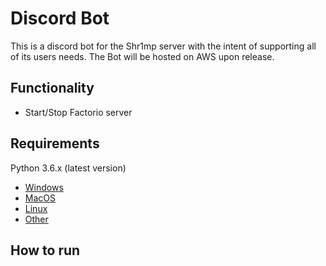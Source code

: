 # Discord Bot
This is a discord bot for the Shr1mp server with the intent of supporting all of its users needs. The Bot will be hosted on AWS upon release.
## Functionality
- Start/Stop Factorio server
## Requirements
Python 3.6.x (latest version)
- [Windows](https://www.python.org/downloads/windows/)
- [MacOS](https://www.python.org/downloads/mac-osx/)
- [Linux](https://www.python.org/downloads/source/)
- [Other](https://www.python.org/download/other/)
## How to run
<!-- todo: Write tutorial how to run it but also how to deploy changes -->